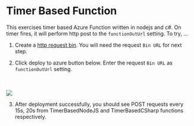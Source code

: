 # Timer Based Function
This exercises timer based Azure Function written in nodejs and c#.  On timer fires, it will perform http post to the `functionOutUrl` setting.  To try, ...

1. Create a [http request bin](http://requestb.in/).  You will need the request `Bin URL` for next step.

2. Click deploy to azure button below.  Enter the request `Bin URL` as `functionOutUrl` setting.
<br/>
<br/>
   <a href="https://azuredeploy.net/" target="_blank">
    <img src="http://azuredeploy.net/deploybutton.png"/>
  </a>

3. After deployment successfully, you should see POST requests every 15s, 20s from TimerBasedNodeJS and TimerBasedCSharp functions respectively.
